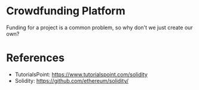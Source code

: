 # Crowdfunding Platform
Funding for a project is a common problem, so why don't we just create our own?


# References
- TutorialsPoint: https://www.tutorialspoint.com/solidity
- Solidity: https://github.com/ethereum/solidity/